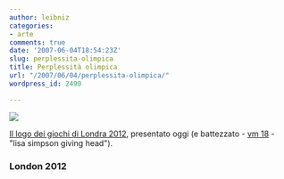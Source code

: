 ```yaml
---
author: leibniz
categories:
- arte
comments: true
date: '2007-06-04T18:54:23Z'
slug: perplessita-olimpica
title: Perplessità olimpica
url: "/2007/06/04/perplessita-olimpica/"
wordpress_id: 2490

---
```

![](https://main.london2012.com/NR/rdonlyres/66925BAB-8252-4B26-B8DE-7D1682170A08/0/newlogo_390x220.jpg)

[Il logo dei giochi di Londra 2012](https://www.london2012.com/about-newlook-video.html), presentato oggi
(e battezzato - [vm 18](https://shack69.shacknet.nu/junk/ot/brit_games.gif) - "lisa simpson giving head").


### London 2012
